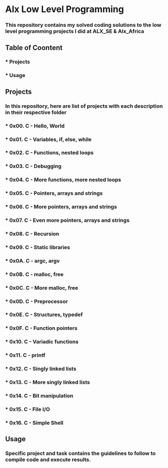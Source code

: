#              Alx Low Level Programming
### This repository contains my solved coding solutions to the low level programming projects I did at ALX_SE & Alx_Africa


## Table of Coontent

### * Projects
### * Usage

## Projects
### In this repository, here are list of projects with each description in their respective folder
### * 0x00. C - Hello, World
### * 0x01. C - Variables, if, else, while
### * 0x02. C - Functions, nested loops
### * 0x03. C - Debugging
### * 0x04. C - More functions, more nested loops
### * 0x05. C - Pointers, arrays and strings
### * 0x06. C - More pointers, arrays and strings
### * 0x07. C - Even more pointers, arrays and strings
### * 0x08. C - Recursion
### * 0x09. C - Static libraries
### * 0x0A. C - argc, argv
### * 0x0B. C - malloc, free
### * 0x0C. C - More malloc, free
### * 0x0D. C - Preprocessor
### * 0x0E. C - Structures, typedef
### * 0x0F. C - Function pointers
### * 0x10. C - Variadic functions
### * 0x11. C - printf
### * 0x12. C - Singly linked lists
### * 0x13. C - More singly linked lists
### * 0x14. C - Bit manipulation
### * 0x15. C - File I/O
### * 0x16. C - Simple Shell

## Usage
### Specific project and task contains the guidelines to follow to compile code and execute results.
